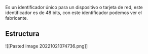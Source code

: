 Es un identificador único para un dispositivo o tarjeta de red, este identificador es de 48 bits, con este identificador podemos ver el fabricante.

## Estructura

![[Pasted image 20221021074736.png]]